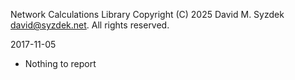 
Network Calculations Library
Copyright (C) 2025 David M. Syzdek <david@syzdek.net>.
All rights reserved.

2017-11-05
   - Nothing to report

